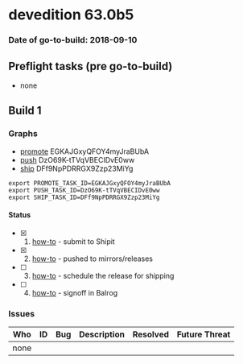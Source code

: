 # devedition 63.0b5

### Date of go-to-build: 2018-09-10

## Preflight tasks (pre go-to-build)
- none

## Build 1  

### Graphs
* [promote](https://tools.taskcluster.net/push-inspector/#/EGKAJGxyQFOY4myJraBUbA) EGKAJGxyQFOY4myJraBUbA
* [push](https://tools.taskcluster.net/push-inspector/#/DzO69K-tTVqVBECIDvE0ww) DzO69K-tTVqVBECIDvE0ww
* [ship](https://tools.taskcluster.net/push-inspector/#/DFf9NpPDRRGX9Zzp23MiYg) DFf9NpPDRRGX9Zzp23MiYg
```
export PROMOTE_TASK_ID=EGKAJGxyQFOY4myJraBUbA
export PUSH_TASK_ID=DzO69K-tTVqVBECIDvE0ww
export SHIP_TASK_ID=DFf9NpPDRRGX9Zzp23MiYg
```


#### Status
- [x] 1.  [how-to](https://wiki.mozilla.org/Release:Release_Automation_on_Mercurial:Starting_a_Release#Submit_to_Ship_It)  - submit to Shipit
- [x] 2.  [how-to](https://github.com/mozilla-releng/releasewarrior-2.0/blob/master/docs/release-promotion/desktop/howto.md#push-artifacts-to-releases-directory)  - pushed to mirrors/releases
- [ ] 3.  [how-to](https://github.com/mozilla-releng/releasewarrior-2.0/blob/master/docs/release-promotion/desktop/howto.md#ship-the-release)  - schedule the release for shipping
- [ ] 4.  [how-to](https://github.com/mozilla-releng/releasewarrior-2.0/blob/master/docs/release-promotion/desktop/howto.md#obtain-sign-offs-for-changes)  - signoff in Balrog

### Issues
| Who                 | ID               | Bug                                                                 | Description                | Resolved                | Future Threat                |
| ------------------- | ---------------- | ------------------------------------------------------------------- | -------------------------- | ----------------------- | ---------------------------- |
| none | | | | | |

